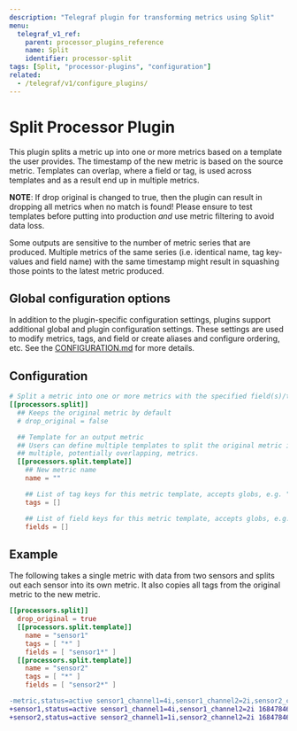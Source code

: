 ```yaml
---
description: "Telegraf plugin for transforming metrics using Split"
menu:
  telegraf_v1_ref:
    parent: processor_plugins_reference
    name: Split
    identifier: processor-split
tags: [Split, "processor-plugins", "configuration"]
related:
  - /telegraf/v1/configure_plugins/
---
```


# Split Processor Plugin

This plugin splits a metric up into one or more metrics based on a template
the user provides. The timestamp of the new metric is based on the source
metric. Templates can overlap, where a field or tag, is used across templates
and as a result end up in multiple metrics.

**NOTE**: If drop original is changed to true, then the plugin can result in
dropping all metrics when no match is found! Please ensure to test
templates before putting into production *and* use metric filtering to
avoid data loss.

Some outputs are sensitive to the number of metric series that are produced.
Multiple metrics of the same series (i.e. identical name, tag key-values and
field name) with the same timestamp might result in squashing those points
to the latest metric produced.

## Global configuration options <!-- @/docs/includes/plugin_config.md -->

In addition to the plugin-specific configuration settings, plugins support
additional global and plugin configuration settings. These settings are used to
modify metrics, tags, and field or create aliases and configure ordering, etc.
See the [CONFIGURATION.md](/telegraf/v1/configuration/#plugins) for more details.

[CONFIGURATION.md]: ../../../docs/CONFIGURATION.md#plugins

## Configuration

```toml @sample.conf
# Split a metric into one or more metrics with the specified field(s)/tag(s)
[[processors.split]]
  ## Keeps the original metric by default
  # drop_original = false

  ## Template for an output metric
  ## Users can define multiple templates to split the original metric into
  ## multiple, potentially overlapping, metrics.
  [[processors.split.template]]
    ## New metric name
    name = ""

    ## List of tag keys for this metric template, accepts globs, e.g. "*"
    tags = []

    ## List of field keys for this metric template, accepts globs, e.g. "*"
    fields = []
```

## Example

The following takes a single metric with data from two sensors and splits out
each sensor into its own metric. It also copies all tags from the original
metric to the new metric.

```toml
[[processors.split]]
  drop_original = true
  [[processors.split.template]]
    name = "sensor1"
    tags = [ "*" ]
    fields = [ "sensor1*" ]
  [[processors.split.template]]
    name = "sensor2"
    tags = [ "*" ]
    fields = [ "sensor2*" ]
```

```diff
-metric,status=active sensor1_channel1=4i,sensor1_channel2=2i,sensor2_channel1=1i,sensor2_channel2=2i 1684784689000000000
+sensor1,status=active sensor1_channel1=4i,sensor1_channel2=2i 1684784689000000000
+sensor2,status=active sensor2_channel1=1i,sensor2_channel2=2i 1684784689000000000
```
